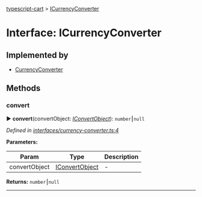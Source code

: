 [typescript-cart](../README.md) > [ICurrencyConverter](../interfaces/icurrencyconverter.md)



# Interface: ICurrencyConverter

## Implemented by

* [CurrencyConverter](../classes/currencyconverter.md)


## Methods
<a id="convert"></a>

###  convert

► **convert**(convertObject: *[IConvertObject](iconvertobject.md)*): `number`⎮`null`



*Defined in [interfaces/currency-converter.ts:4](https://github.com/FlareMind/typescript-cart/blob/c89995c/src/interfaces/currency-converter.ts#L4)*



**Parameters:**

| Param | Type | Description |
| ------ | ------ | ------ |
| convertObject | [IConvertObject](iconvertobject.md)   |  - |





**Returns:** `number`⎮`null`





___


